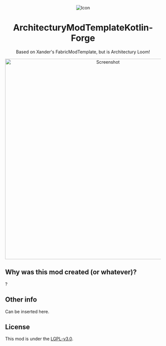 <div align="center">

<img src="https://raw.githubusercontent.com/isXander/FabricModTemplate/1.19/src/main/resources/icon.png" alt="Icon">

# ArchitecturyModTemplateKotlin-Forge

Based on Xander's FabricModTemplate, but is Architectury Loom!

<img src=".github/screenshot.png" width="650" alt="Screenshot">

</div>


## Why was this mod created (or whatever)?

?

## Other info

Can be inserted here.

## License

This mod is under the [LGPL-v3.0](/LICENSE).
